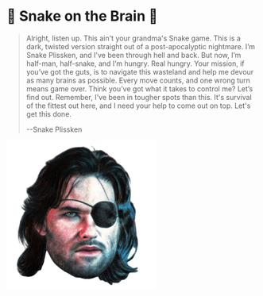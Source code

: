 # 🐍 Snake on the Brain 🧠

> Alright, listen up. This ain't your grandma's Snake game. This is a dark, twisted version straight out of a post-apocalyptic nightmare. I’m Snake Plissken, and I've been through hell and back. But now, I’m half-man, half-snake, and I’m hungry. Real hungry. Your mission, if you’ve got the guts, is to navigate this wasteland and help me devour as many brains as possible. Every move counts, and one wrong turn means game over. Think you’ve got what it takes to control me? Let’s find out. Remember, I've been in tougher spots than this. It's survival of the fittest out here, and I need your help to come out on top. Let's get this done.
> 
> --Snake Plissken

<img src="src/assets/snake.png" alt="Snake Plissken" width="300">